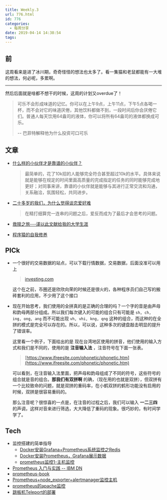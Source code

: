 ```yaml
---
title: Weekly.3
url: 776.html
id: 776
categories:
  - 每周分享
date: 2019-04-14 14:38:54
tags:
---
```


前
-

这周看来是进了冰川期，奇奇怪怪的想法也太多了。看一集猫和老鼠都能有一大堆的想法，何必呢，多累啊。

* * *

然后后面就是啥都不想干的时候，这周的计划又overdue了！

> 可乐不会形成味道的记忆。你可以在上午9点，上午11点，下午5点各喝一杯，而不会对它的味道厌倦，其他饮料都做不到，一段时间后你会厌倦它们。普通人每天饮用64盎司的液体，你可以将所有64盎司的液体都换成可乐。
> 
> \-\- 巴菲特解释他为什么投资可口可乐

文章
--

*   [什么样的小伙伴才是靠谱的小伙伴？](https://pjf.name/blogs/551.html)
    
    > 最简单的，花了10k招的人能够完全符合甚至超过10k的水平。具体来说就是能够在规定的时间里面高质量的完成指定的任务的同时能够完成地更好；对同事来讲，靠谱的小伙伴就是能够与其进行正常交流和沟通，关系融洽，氛围轻松，共同进步。
    
*   [二十多岁的我们，为什么觉得谈恋爱好难](https://mritd.me/2016/10/25/twenty-love-so-hard/)
    
    > 在精打细算完一连串的问题之后，爱反而成为了最后才会思考的问题。
    
*   [救赎之旅---谨以此文献给我的大学生涯](https://pjf.name/blogs/455.html)
    
*   [程序猿的自我修养](https://mritd.me/2016/03/08/%E7%A8%8B%E5%BA%8F%E7%8C%BF%E7%9A%84%E8%87%AA%E6%88%91%E4%BF%AE%E5%85%BB/)

PICk
----

*   一个很好的交易数据的站点，可以下载行情数据，交易数据，后面没准可以用上
    
    > [investing.com](https://www.investing.com/crypto/bitcoin/btc-usd)
    
    这个在之前，币圈还是欣欣向荣的时候还是很火的，各种程序员们自己写的搬砖套利的应用，不少用了这个接口
    
*   现在开始思考，我们使用的全拼真的是正确的合理的吗？一个字的音是由声母和韵母两部分组成。所以我们每次键入的可能的组合只有可能是 `sh, ch, ing, ong, ang` 而不可能出现 `vh, vhi, kng, qng` 这种的组合，而这种的在全拼的模式是完全可以存在的。所以，可以说，这种多次的键盘敲击明显的提升了错误率。
    
    这里看一个例子，下面给出的是 现在台湾地区使用的拼音，他们使用的输入方式和我们是不同的，使用的是 **注音输入法** ，注音符号在下面一张表。
    
    > [https://www.ifreesite.com/phonetic/phonetic.htm](https://www.ifreesite.com/phonetic/phonetic.htm)
    
    可以看到，在注音输入法里面，把声母和韵母组成了不同的符号，这些符号的组合就是音的组合。**那我们有双拼啊** 的确，（现在用的也就是双拼），但双拼有一个比较致命的问题，就是双拼的重码率，在小鹤双拼的鹤形功能没有启用的时候，双拼是很容易重码的。
    
    那么注音呢？很惊喜的一点是，在注音的过程之后，我们可以输入 **一二三四** 的声调，这样对音来进行筛选，大大降低了重码的现象。很巧妙的，有时间学学了。
    

Tech
----

*   监控搭建的简单指导
    *   [Docker安装Grafana+Prometheus系统监控之Redis](https://www.jianshu.com/p/1cb66d48920b)
    *   [Docker安装Prometheus，Grafana展示数据](https://blog.csdn.net/tianjiewang/article/details/78109231)
    *   [prometheus监控1-主机监控](https://blog.cactifans.com/2018/01/26/prometheus%E7%9B%91%E6%8E%A71-%E4%B8%BB%E6%9C%BA%E7%9B%91%E6%8E%A7/)
*   [Prometheus 入门与实践 -- IBM DN](https://www.ibm.com/developerworks/cn/cloud/library/cl-lo-prometheus-getting-started-and-practice/index.html)
*   [prometheus-book](https://yunlzheng.gitbook.io/prometheus-book/)
*   [Prometheus+node_exporter+alertmanager监控主机](https://tizeen.github.io/2018/04/21/prometheus+node_exporter+alertmanager%E7%9B%91%E6%8E%A7%E4%B8%BB%E6%9C%BA%E5%AE%9E%E8%B7%B5/)
*   [prometheus的apache监控](https://github.com/Lusitaniae/apache_exporter)
*   [跳板机Teleport的部署](https://mritd.me/2017/11/09/set-up-teleport/)